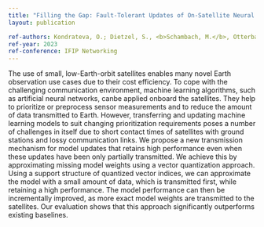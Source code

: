 ```yaml
---
title: "Filling the Gap: Fault-Tolerant Updates of On-Satellite Neural Networks Using Vector Quantization"
layout: publication

ref-authors: Kondrateva, O.; Dietzel, S., <b>Schambach, M.</b>, Otterbach, J., and Scheuermann, B. 
ref-year: 2023
ref-conference: IFIP Networking
---
```


The use of small, low-Earth-orbit satellites enables many novel Earth observation use cases due to their cost efficiency.
To cope with the challenging communication environment, machine learning algorithms, such as artificial neural networks, canbe applied onboard the satellites. 
They help to prioritize or preprocess sensor measurements and to reduce the amount of data transmitted to Earth. 
However, transferring and updating machine learning models to suit changing prioritization requirements poses a number of challenges in itself due to short contact times of satellites with ground stations and lossy communication links. 
We propose a new transmission mechanism for model updates that retains high performance even when these updates have been only partially transmitted. 
We achieve this by approximating missing model weights using a vector quantization approach. 
Using a support structure of quantized vector indices, we can approximate the model with a small amount of data, which is transmitted first, while retaining a high performance. 
The model performance can then be incrementally improved, as more exact model weights are transmitted to the satellites. 
Our evaluation shows that this approach significantly outperforms existing baselines.
